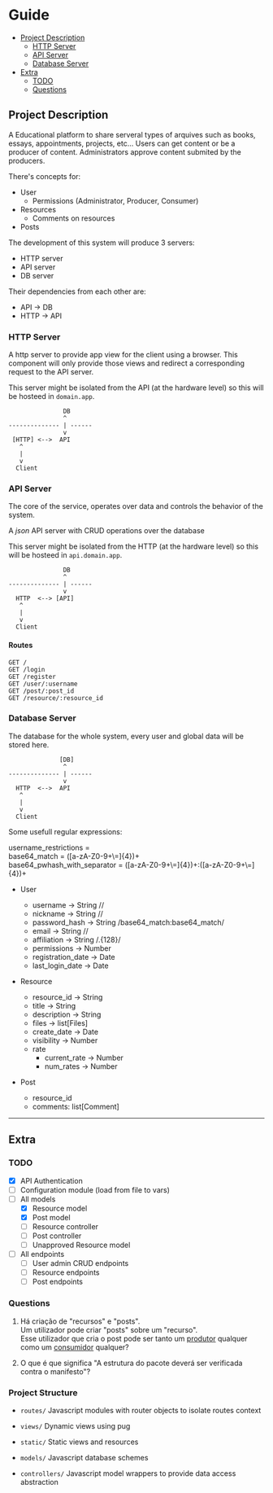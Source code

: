 # Guide

- [Project Description](#Project-Description)
    - [HTTP Server](#HTTP-Server)
    - [API Server](#API-Server)
    - [Database Server](#Database-Server)
- [Extra](#Extra)
    - [TODO](#TODO)
    - [Questions](#Questions)


## Project Description

A Educational platform to share serveral types of arquives such as books, essays, appointments, projects, etc... Users can get content or be a producer of content. Administrators approve content submited by the producers.

There's concepts for:
- User
    - Permissions (Administrator, Producer, Consumer)
- Resources
    - Comments on resources
- Posts

The development of this system will produce 3 servers:
- HTTP server
- API server
- DB server

Their dependencies from each other are:
- API -> DB
- HTTP -> API

### HTTP Server

A http server to provide app view for the client using a browser. This component will only provide those views and redirect a corresponding request to the API server.

This server might be isolated from the API (at the hardware level) so this will be hosteed in `domain.app`.

```
               DB
               ^
-------------- | ------
               v
 [HTTP] <-->  API
   ^
   |
   v
  Client
```

### API Server

The core of the service, operates over data and controls the behavior of the system.

A *json* API server with CRUD operations over the database

This server might be isolated from the HTTP (at the hardware level) so this will be hosteed in `api.domain.app`.

```
               DB
               ^
-------------- | ------
               v
  HTTP  <--> [API]
   ^
   |
   v
  Client
```

#### Routes

```
GET /
GET /login
GET /register
GET /user/:username
GET /post/:post_id
GET /resource/:resource_id
```

### Database Server

The database for the whole system, every user and global data will be stored here.

```
              [DB]
               ^
-------------- | ------
               v
  HTTP  <-->  API
   ^
   |
   v
  Client
```

Some usefull regular expressions:

username_restrictions = <br/>
base64_match = ([a-zA-Z0-9+\\=]{4})+<br/>
base64_pwhash_with_separator = ([a-zA-Z0-9+\\=]{4})+:([a-zA-Z0-9+\\=]{4})+<br/>

- User
    - username      -> String //
    - nickname      -> String //
    - password_hash -> String /base64_match:base64_match/
    - email         -> String //
    - affiliation   -> String /.{128}/
    - permissions   -> Number
    - registration_date -> Date
    - last_login_date   -> Date


- Resource
    - resource_id -> String
    - title       -> String
    - description -> String
    - files       -> list[Files]
    - create_date -> Date
    - visibility  -> Number
    - rate
        - current_rate -> Number
        - num_rates    -> Number

- Post
    - resource_id
    - comments: list[Comment]


___
## Extra

### TODO

- [x] API Authentication
- [ ] Configuration module (load from file to vars)
- [ ] All models
    - [x] Resource model
    - [x] Post model
    - [ ] Resource controller
    - [ ] Post controller
    - [ ] Unapproved Resource model
- [ ] All endpoints
    - [ ] User admin CRUD endpoints
    - [ ] Resource endpoints
    - [ ] Post endpoints

### Questions

1. Há criação de "recursos" e "posts".  
Um utilizador pode criar "posts" sobre um "recurso".  
Esse utilizador que cria o post pode ser tanto um <ins>produtor</ins> qualquer como um <ins>consumidor</ins> qualquer?

2. O que é que significa "A estrutura do pacote deverá ser verificada contra o manifesto"?


### Project Structure

- `routes/` Javascript modules with router objects to isolate routes context

- `views/` Dynamic views using pug

- `static/` Static views and resources

- `models/` Javascript database schemes

- `controllers/` Javascript model wrappers to provide data access abstraction